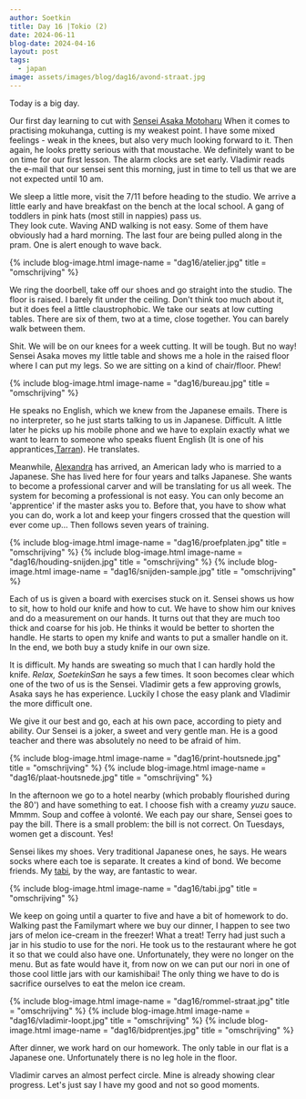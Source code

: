```yaml
---
author: Soetkin
title: Day 16 |Tokio (2)
date: 2024-06-11
blog-date: 2024-04-16
layout: post
tags:
  - japan
image: assets/images/blog/dag16/avond-straat.jpg
---
```

Today is a big day.

Our first day learning to cut with [Sensei Asaka Motoharu](https://www.instagram.com/asaka.mokuhanga/)
When it comes to practising mokuhanga, cutting is my weakest point. 
I have some mixed feelings - weak in the knees, but also very much looking forward to it. 
Then again, he looks pretty serious with that moustache. 
We definitely want to be on time for our first lesson. The alarm clocks are set early. 
Vladimir reads the e-mail that our sensei sent this morning, just in time to tell us that we are not expected until 10 am. 

We sleep a little more, visit the 7/11 before heading to the studio. We arrive a little early and have breakfast on the bench at the local school. A gang of toddlers in pink hats (most still in nappies) pass us.  
They look cute. Waving AND walking is not easy. Some of them have obviously had a hard morning. 
The last four are being pulled along in the pram. One is alert enough to wave back.

{% include blog-image.html image-name = "dag16/atelier.jpg" title = "omschrijving" %}

We ring the doorbell, take off our shoes and go straight into the studio. The floor is raised. 
I barely fit under the ceiling. Don't think too much about it, but it does feel a little claustrophobic. We take our seats at low cutting tables. There are six of them, two at a time, close together. You can barely walk between them.

Shit. 
We will be on our knees for a week cutting. 
It will be tough. But no way! Sensei Asaka moves my little table and shows me a hole in the raised floor where I can put my legs. So we are sitting on a kind of chair/floor. Phew!

{% include blog-image.html image-name = "dag16/bureau.jpg" title = "omschrijving" %}

He speaks no English, which we knew from the Japanese emails. There is no interpreter, so he just starts talking to us in Japanese. Difficult. A little later he picks up his mobile phone and we have to explain exactly what we want to learn to someone who speaks fluent English (It is one of his apprantices,[Tarran](https://www.instagram.com/ginko_hanga/)). He translates.

Meanwhile, [Alexandra](https://www.instagram.com/mojinekohanga/) has arrived, an American lady who is married to a Japanese. She has lived here for four years and talks Japanese. She wants to become a professional carver and will be translating for us all week. The system for becoming a professional is not easy. You can only become an 'apprentice' if the master asks you to. 
Before that, you have to show what you can do, work a lot and keep your fingers crossed that the question will ever come up... 
Then follows seven years of training.

{% include blog-image.html image-name = "dag16/proefplaten.jpg" title = "omschrijving" %}
{% include blog-image.html image-name = "dag16/houding-snijden.jpg" title = "omschrijving" %}
{% include blog-image.html image-name = "dag16/snijden-sample.jpg" title = "omschrijving" %}

Each of us is given a board with exercises stuck on it. Sensei shows us how to sit, how to hold our knife and how to cut. 
We have to show him our knives and do a measurement on our hands. 
It turns out that they are much too thick and coarse for his job. He thinks it would be better to shorten the handle. He starts to open my knife and wants to put a smaller handle on it. In the end, we both buy a study knife in our own size.

It is difficult. My hands are sweating so much that I can hardly hold the knife. *Relax, SoetekinSan* he says a few times. 
It soon becomes clear which one of the two of us is the Sensei. 
Vladimir gets a few approving growls, Asaka says he has experience. Luckily I chose the easy plank and Vladimir the more difficult one.

We give it our best and go, each at his own pace, according to piety and ability. Our Sensei is a joker, a sweet and very gentle man. He is a good teacher and there was absolutely no need to be afraid of him.

{% include blog-image.html image-name = "dag16/print-houtsnede.jpg" title = "omschrijving" %}
{% include blog-image.html image-name = "dag16/plaat-houtsnede.jpg" title = "omschrijving" %}

In the afternoon we go to a hotel nearby (which probably flourished during the 80') and have something to eat. 
I choose fish with a creamy *yuzu* sauce. Mmmm. Soup and coffee à volonté. We each pay our share, Sensei goes to pay the bill. 
There is a small problem: the bill is not correct. 
On Tuesdays, women get a discount. Yes!

Sensei likes my shoes. Very traditional Japanese ones, he says. He wears socks where each toe is separate. It creates a kind of bond. 
We become friends. 
My [tabi](https://tabiji.co.jp/en/collections/tabi-sneakers), by the way, are fantastic to wear.

{% include blog-image.html image-name = "dag16/tabi.jpg" title = "omschrijving" %}

We keep on going until a quarter to five and have a bit of homework to do. 
Walking past the Familymart where we buy our dinner, I happen to see two jars of melon ice-cream in the freezer! What a treat! Terry had just such a jar in his studio to use for the nori. 
He took us to the restaurant where he got it so that we could also have one. Unfortunately, they were no longer on the menu. But as fate would have it, from now on we can put our nori in one of those cool little jars with our kamishibai! The only thing we have to do is sacrifice ourselves to eat the melon ice cream.

{% include blog-image.html image-name = "dag16/rommel-straat.jpg" title = "omschrijving" %}
{% include blog-image.html image-name = "dag16/vladimir-loopt.jpg" title = "omschrijving" %}
{% include blog-image.html image-name = "dag16/bidprentjes.jpg" title = "omschrijving" %}

After dinner, we work hard on our homework. 
The only table in our flat is a Japanese one. Unfortunately there is no leg hole in the floor.

Vladimir carves an almost perfect circle. Mine is already showing clear progress. Let's just say I have my good and not so good moments.
